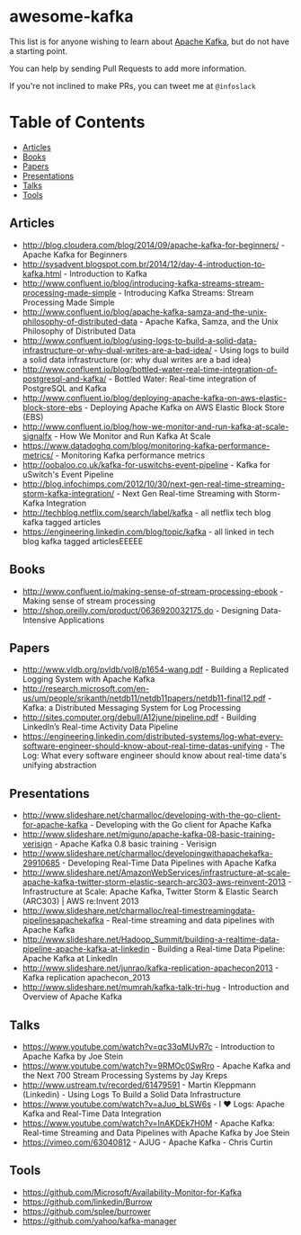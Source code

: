 # awesome-kafka
This list is for anyone wishing to learn about [Apache Kafka](http://kafka.apache.org/), but do not have a starting point.

You can help by sending Pull Requests to add more information.

If you're not inclined to make PRs, you can tweet me at `@infoslack`

Table of Contents
=================

   * [Articles](#articles)
   * [Books](#books)
   * [Papers](#papers)
   * [Presentations](#presentations)
   * [Talks](#talks)
   * [Tools](#tools)

## Articles

   * http://blog.cloudera.com/blog/2014/09/apache-kafka-for-beginners/ - Apache Kafka for Beginners
   * http://sysadvent.blogspot.com.br/2014/12/day-4-introduction-to-kafka.html - Introduction to Kafka
   * http://www.confluent.io/blog/introducing-kafka-streams-stream-processing-made-simple - Introducing Kafka Streams: Stream Processing Made Simple
   * http://www.confluent.io/blog/apache-kafka-samza-and-the-unix-philosophy-of-distributed-data - Apache Kafka, Samza, and the Unix Philosophy of Distributed Data
   * http://www.confluent.io/blog/using-logs-to-build-a-solid-data-infrastructure-or-why-dual-writes-are-a-bad-idea/ - Using logs to build a solid data infrastructure (or: why dual writes are a bad idea)
   * http://www.confluent.io/blog/bottled-water-real-time-integration-of-postgresql-and-kafka/ - Bottled Water: Real-time integration of PostgreSQL and Kafka
   * http://www.confluent.io/blog/deploying-apache-kafka-on-aws-elastic-block-store-ebs - Deploying Apache Kafka on AWS Elastic Block Store (EBS)
   * http://www.confluent.io/blog/how-we-monitor-and-run-kafka-at-scale-signalfx - How We Monitor and Run Kafka At Scale
   * https://www.datadoghq.com/blog/monitoring-kafka-performance-metrics/ - Monitoring Kafka performance metrics
   * http://oobaloo.co.uk/kafka-for-uswitchs-event-pipeline - Kafka for uSwitch's Event Pipeline
   * http://blog.infochimps.com/2012/10/30/next-gen-real-time-streaming-storm-kafka-integration/ - Next Gen Real-time Streaming with Storm-Kafka Integration
   * http://techblog.netflix.com/search/label/kafka - all netflix tech blog kafka tagged articles
   * https://engineering.linkedin.com/blog/topic/kafka - all linked in tech blog kafka tagged articlesEEEEE

## Books

   * http://www.confluent.io/making-sense-of-stream-processing-ebook - Making sense of stream processing
   * http://shop.oreilly.com/product/0636920032175.do - Designing Data-Intensive Applications

## Papers

   * http://www.vldb.org/pvldb/vol8/p1654-wang.pdf - Building a Replicated Logging System with Apache Kafka
   * http://research.microsoft.com/en-us/um/people/srikanth/netdb11/netdb11papers/netdb11-final12.pdf - Kafka: a Distributed Messaging System for Log Processing
   * http://sites.computer.org/debull/A12june/pipeline.pdf - Building LinkedIn’s Real-time Activity Data Pipeline
   * https://engineering.linkedin.com/distributed-systems/log-what-every-software-engineer-should-know-about-real-time-datas-unifying - The Log: What every software engineer should know about real-time data's unifying abstraction

## Presentations

   * http://www.slideshare.net/charmalloc/developing-with-the-go-client-for-apache-kafka - Developing with the Go client for Apache Kafka
   * http://www.slideshare.net/miguno/apache-kafka-08-basic-training-verisign - Apache Kafka 0.8 basic training - Verisign
   * http://www.slideshare.net/charmalloc/developingwithapachekafka-29910685 - Developing Real-Time Data Pipelines with Apache Kafka
   * http://www.slideshare.net/AmazonWebServices/infrastructure-at-scale-apache-kafka-twitter-storm-elastic-search-arc303-aws-reinvent-2013 - Infrastructure at Scale: Apache Kafka, Twitter Storm & Elastic Search (ARC303) | AWS re:Invent 2013
   * http://www.slideshare.net/charmalloc/real-timestreamingdata-pipelinesapachekafka - Real-time streaming and data pipelines with Apache Kafka
   * http://www.slideshare.net/Hadoop_Summit/building-a-realtime-data-pipeline-apache-kafka-at-linkedin - Building a Real-time Data Pipeline: Apache Kafka at LinkedIn
   * http://www.slideshare.net/junrao/kafka-replication-apachecon2013 - Kafka replication apachecon_2013
   * http://www.slideshare.net/mumrah/kafka-talk-tri-hug - Introduction and Overview of Apache Kafka

## Talks

   * https://www.youtube.com/watch?v=qc33qMUvR7c - Introduction to Apache Kafka by Joe Stein
   * https://www.youtube.com/watch?v=9RMOc0SwRro - Apache Kafka and the Next 700 Stream Processing Systems by Jay Kreps
   * http://www.ustream.tv/recorded/61479591 - Martin Kleppmann (Linkedin) - Using Logs To Build a Solid Data Infrastructure
   * https://www.youtube.com/watch?v=aJuo_bLSW6s - I ♥ Logs: Apache Kafka and Real-Time Data Integration
   * https://www.youtube.com/watch?v=InAKDEk7H0M - Apache Kafka: Real-time Streaming and Data Pipelines with Apache Kafka by Joe Stein
   * https://vimeo.com/63040812 - AJUG - Apache Kafka - Chris Curtin

## Tools
   * https://github.com/Microsoft/Availability-Monitor-for-Kafka
   * https://github.com/linkedin/Burrow
   * https://github.com/splee/burrower
   * https://github.com/yahoo/kafka-manager
